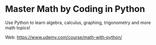 # Master Math by Coding in Python

Use Python to learn algebra, calculus, graphing, trigonometry and more math topics!

Web: https://www.udemy.com/course/math-with-python/


